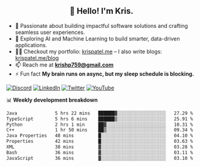 <h2 align="center">👋 Hello! I'm Kris.</h2>

- 🚀 Passionate about building impactful software solutions and crafting seamless user experiences.<br>
- 🤖 Exploring AI and Machine Learning to build smarter, data-driven applications.<br>
- 👨‍💻 Checkout my portfolio: [krispatel.me](https://krispatel.me) – I also write blogs: [krispatel.me/blog](https://krispatel.me/blog)
- 📫 Reach me at **krishp759@gmail.com**<br>
- ⚡ Fun fact **My brain runs on async, but my sleep schedule is blocking.**

[![Discord](https://img.shields.io/badge/discord-36393e?style=for-the-badge&logo=discord&logoColor=#5865F2)](https://discord.gg/684004012210651146)
[![LinkedIn](https://img.shields.io/badge/linkedin-0072b1?style=for-the-badge&logo=linkedin&logoColor=#0A66C2)](linkedin.com/in/kris-patel-985158250/)
[![Twitter](https://img.shields.io/badge/Twitter-1DA1F2?style=for-the-badge&logo=twitter&logoColor=white)](https://twitter.com/Kris__Logan)
[![YouTube](https://img.shields.io/badge/YouTube-FF0000?style=for-the-badge&logo=youtube&logoColor=white)](https://youtube.com/@krisgenics4404) 

📊 **Weekly development breakdown**
<!--START_SECTION:waka-->

```txt
Java              5 hrs 22 mins   ██████▓░░░░░░░░░░░░░░░░░░   27.29 %
TypeScript        5 hrs 6 mins    ██████▒░░░░░░░░░░░░░░░░░░   25.91 %
Python            2 hrs 1 min     ██▓░░░░░░░░░░░░░░░░░░░░░░   10.31 %
C++               1 hr 50 mins    ██▒░░░░░░░░░░░░░░░░░░░░░░   09.34 %
Java Properties   48 mins         █░░░░░░░░░░░░░░░░░░░░░░░░   04.10 %
Properties        42 mins         █░░░░░░░░░░░░░░░░░░░░░░░░   03.63 %
XML               38 mins         ▓░░░░░░░░░░░░░░░░░░░░░░░░   03.28 %
Bash              36 mins         ▓░░░░░░░░░░░░░░░░░░░░░░░░   03.11 %
JavaScript        36 mins         ▓░░░░░░░░░░░░░░░░░░░░░░░░   03.10 %
```

<!--END_SECTION:waka-->
